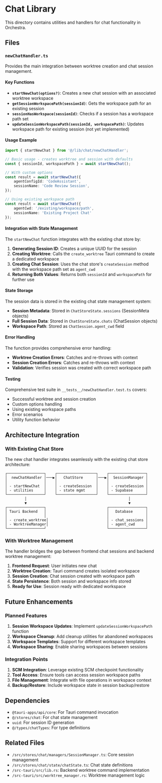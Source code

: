 # Chat Library

This directory contains utilities and handlers for chat functionality in Orchestra.

## Files

### `newChatHandler.ts`

Provides the main integration between worktree creation and chat session management.

#### Key Functions

- **`startNewChat(options?)`**: Creates a new chat session with an associated worktree workspace
- **`getSessionWorkspacePath(sessionId)`**: Gets the workspace path for an existing session
- **`sessionHasWorkspace(sessionId)`**: Checks if a session has a workspace path set
- **`updateSessionWorkspacePath(sessionId, workspacePath)`**: Updates workspace path for existing session (not yet implemented)

#### Usage Example

```typescript
import { startNewChat } from '@/lib/chat/newChatHandler';

// Basic usage - creates worktree and session with defaults
const { sessionId, workspacePath } = await startNewChat();

// With custom options
const result = await startNewChat({
    agentConfigId: 'CodeAssistant',
    sessionName: 'Code Review Session',
});

// Using existing workspace path
const result = await startNewChat({
    agentCwd: '/existing/workspace/path',
    sessionName: 'Existing Project Chat'
});
```

#### Integration with State Management

The `startNewChat` function integrates with the existing chat store by:

1. **Generating Session ID**: Creates a unique UUID for the session
2. **Creating Worktree**: Calls the `create_worktree` Tauri command to create a dedicated workspace
3. **Creating Chat Session**: Uses the chat store's `createSession` method with the workspace path set as `agent_cwd`
4. **Returning Both Values**: Returns both `sessionId` and `workspacePath` for further use

#### State Storage

The session data is stored in the existing chat state management system:

- **Session Metadata**: Stored in `ChatStoreState.sessions` (SessionMeta objects)
- **Full Session Data**: Stored in `ChatStoreState.chats` (ChatSession objects)
- **Workspace Path**: Stored as `ChatSession.agent_cwd` field

#### Error Handling

The function provides comprehensive error handling:

- **Worktree Creation Errors**: Catches and re-throws with context
- **Session Creation Errors**: Catches and re-throws with context
- **Validation**: Verifies session was created with correct workspace path

#### Testing

Comprehensive test suite in `__tests__/newChatHandler.test.ts` covers:

- Successful worktree and session creation
- Custom options handling
- Using existing workspace paths
- Error scenarios
- Utility function behavior

## Architecture Integration

### With Existing Chat Store

The new chat handler integrates seamlessly with the existing chat store architecture:

```
┌─────────────────┐    ┌──────────────────┐    ┌─────────────────┐
│  newChatHandler │───▶│   ChatStore      │───▶│  SessionManager │
│                 │    │                  │    │                 │
│ - startNewChat  │    │ - createSession  │    │ - createSession │
│ - utilities     │    │ - state mgmt     │    │ - Supabase      │
└─────────────────┘    └──────────────────┘    └─────────────────┘
         │                                               │
         ▼                                               ▼
┌─────────────────┐                            ┌─────────────────┐
│ Tauri Backend   │                            │   Database      │
│                 │                            │                 │
│ - create_worktree│                           │ - chat_sessions │
│ - WorktreeManager│                           │ - agent_cwd     │
└─────────────────┘                            └─────────────────┘
```

### With Worktree Management

The handler bridges the gap between frontend chat sessions and backend worktree management:

1. **Frontend Request**: User initiates new chat
2. **Worktree Creation**: Tauri command creates isolated workspace
3. **Session Creation**: Chat session created with workspace path
4. **State Persistence**: Both session and workspace info stored
5. **Ready for Use**: Session ready with dedicated workspace

## Future Enhancements

### Planned Features

1. **Session Workspace Updates**: Implement `updateSessionWorkspacePath` function
2. **Workspace Cleanup**: Add cleanup utilities for abandoned workspaces  
3. **Workspace Templates**: Support for different workspace templates
4. **Workspace Sharing**: Enable sharing workspaces between sessions

### Integration Points

1. **SCM Integration**: Leverage existing SCM checkpoint functionality
2. **Tool Access**: Ensure tools can access session workspace paths
3. **File Management**: Integrate with file operations in workspace context
4. **Backup/Restore**: Include workspace state in session backup/restore

## Dependencies

- `@tauri-apps/api/core`: For Tauri command invocation
- `@/stores/chat`: For chat state management
- `uuid`: For session ID generation
- `@/types/chatTypes`: For type definitions

## Related Files

- `/src/stores/chat/managers/SessionManager.ts`: Core session management
- `/src/stores/chat/state/chatState.ts`: Chat state definitions
- `/src-tauri/src/lib.rs`: Backend worktree command implementation
- `/src-tauri/src/worktree_manager.rs`: Worktree management logic